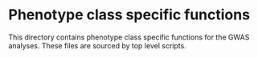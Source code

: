 # Phenotype class specific functions

This directory contains phenotype class specific functions for the GWAS analyses.
These files are sourced by top level scripts.
